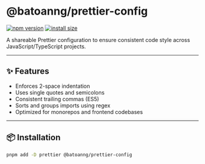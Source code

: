 # @batoanng/prettier-config

[![npm version](https://img.shields.io/npm/v/@batoanng/prettier-config)](https://www.npmjs.com/package/@batoanng/prettier-config)
[![install size](https://packagephobia.com/badge?p=@batoanng/prettier-config)](https://packagephobia.com/result?p=@batoanng/prettier-config)

A shareable Prettier configuration to ensure consistent code style across JavaScript/TypeScript projects.

---

## ✨ Features

- Enforces 2-space indentation
- Uses single quotes and semicolons
- Consistent trailing commas (ES5)
- Sorts and groups imports using regex
- Optimized for monorepos and frontend codebases

---

## 📦 Installation

```bash
pnpm add -D prettier @batoanng/prettier-config
